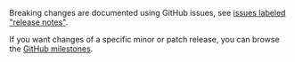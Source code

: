 Breaking changes are documented using GitHub issues, see [issues labeled "release notes"](https://github.com/hapijs/jwt/issues?q=is%3Aissue+label%3A%22release+notes%22).

If you want changes of a specific minor or patch release, you can browse the [GitHub milestones](https://github.com/hapijs/jwt/milestones?state=closed&direction=asc&sort=due_date).
